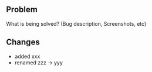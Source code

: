## Problem

What is being solved?
(Bug description, Screenshots, etc)

## Changes

- added xxx
- renamed zzz -> yyy
